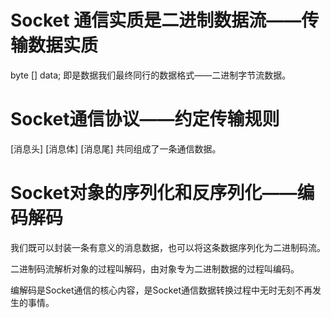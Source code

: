# Socket 通信实质是二进制数据流——传输数据实质

byte [] data; 即是数据我们最终同行的数据格式——二进制字节流数据。

# Socket通信协议——约定传输规则

[消息头] [消息体] [消息尾] 共同组成了一条通信数据。

# Socket对象的序列化和反序列化——编码解码

我们既可以封装一条有意义的消息数据，也可以将这条数据序列化为二进制码流。

二进制码流解析对象的过程叫解码，由对象专为二进制数据的过程叫编码。

编解码是Socket通信的核心内容，是Socket通信数据转换过程中无时无刻不再发生的事情。


